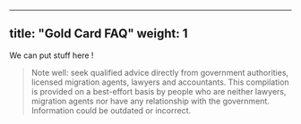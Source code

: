 
---
title: "Gold Card FAQ"
weight: 1
---

We can put stuff here !

> Note well: seek qualified advice directly from government authorities, licensed migration agents,
> lawyers and accountants. This compilation is provided on a best-effort basis by people who are
> neither lawyers, migration agents nor have any relationship with the government.
> Information could be outdated or incorrect.
